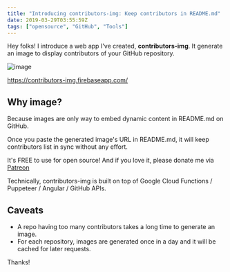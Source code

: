 ```yaml
---
title: "Introducing contributors-img: Keep contributors in README.md"
date: 2019-03-29T03:55:59Z
tags: ["opensource", "GitHub", "Tools"]
---
```


Hey folks! I introduce a web app I've created, **contributors-img**.
It generate an image to display contributors of your GitHub repository.

![image](https://thepracticaldev.s3.amazonaws.com/i/2by6h6z64d79gka4ncsd.png)

https://contributors-img.firebaseapp.com/

## Why image?

Because images are only way to embed dynamic content in README.md on GitHub.

Once you paste the generated image's URL in README.md, it will keep contributors list in sync without any effort.

It's FREE to use for open source! And if you love it, please donate me via [Patreon](https://www.patreon.com/lacolaco)

Technically, contributors-img is built on top of Google Cloud Functions / Puppeteer / Angular / GitHub APIs.

## Caveats

- A repo having too many contributors takes a long time to generate an image.
- For each repository, images are generated once in a day and it will be cached for later requests.

Thanks!
